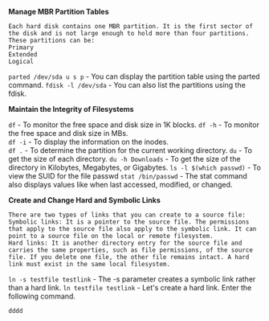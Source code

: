 **Manage MBR Partition Tables**
```
Each hard disk contains one MBR partition. It is the first sector of the disk and is not large enough to hold more than four partitions. These partitions can be:
Primary
Extended
Logical
```
`parted /dev/sda u s p` - You can display the partition table using the parted command.
`fdisk -l /dev/sda` - You can also list the partitions using the fdisk.

**Maintain the Integrity of Filesystems**

`df` - To monitor the free space and disk size in 1K blocks. `df -h` - To monitor the free space and disk size in MBs.\
`df -i` - To display the information on the inodes. \
`df .` - To determine the partition for the current working directory.
`du` - To get the size of each directory.
`du -h Downloads` - To get the size of the directory in Kilobytes, Megabytes, or Gigabytes.
`ls -l $(which passwd)` - To view the SUID for the file passwd
`stat /bin/passwd` - The stat command also displays values like when last accessed, modified, or changed.

**Create and Change Hard and Symbolic Links**
```
There are two types of links that you can create to a source file:
Symbolic links: It is a pointer to the source file. The permissions that apply to the source file also apply to the symbolic link. It can point to a source file on the local or remote filesystem.
Hard links: It is another directory entry for the source file and carries the same properties, such as file permissions, of the source file. If you delete one file, the other file remains intact. A hard link must exist in the same local filesystem.
```

`ln -s testfile testlink` - The -s parameter creates a symbolic link rather than a hard link.
`ln testfile testlink` - Let's create a hard link. Enter the following command.

`dddd`

